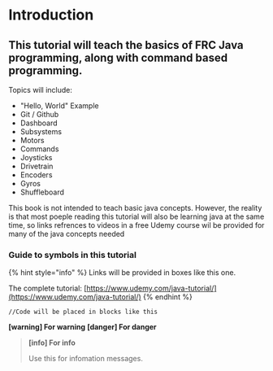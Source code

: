 # Introduction

## This tutorial will teach the basics of FRC Java programming, along with command based programming.

Topics will include:

* "Hello, World" Example
* Git / Github
* Dashboard
* Subsystems
* Motors
* Commands
* Joysticks
* Drivetrain
* Encoders
* Gyros
* Shuffleboard

This book is not intended to teach basic java concepts. However, the reality is that most poeple reading this tutorial will also be learning java at the same time, so links refrences to videos in a free Udemy course wil be provided for many of the java concepts needed

### Guide to symbols in this tutorial

{% hint style="info" %}
Links will be provided in boxes like this one.

The complete tutorial: [https://www.udemy.com/java-tutorial/](https://www.udemy.com/java-tutorial/)
{% endhint %}

```text
//Code will be placed in blocks like this
```

**\[warning\] For warning** **\[danger\] For danger**

> **\[info\] For info**
>
> Use this for infomation messages.



